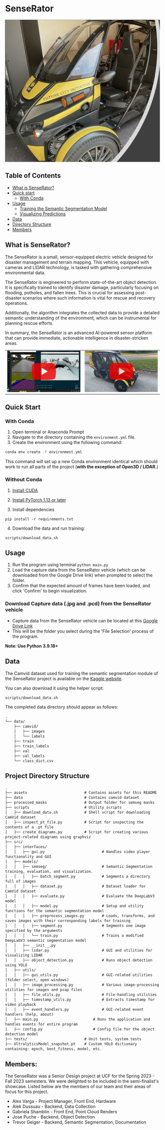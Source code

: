# SenseRator
![SenseRator arcimoto vehicle](senserator.png)

## Table of Contents
- [What is SenseRator?](#what-is-senserator?) 
- [Quick start](#quick-start)
	- [With Conda](#with-conda)
- [Usage](#usage)
    - [Training the Semantic Segmentation Model](#training-the-semantic-segmentation-model)
    - [Visualizing Predictions](#visualizing-predictions)
- [Data](#data)
- [Directory Structure](#directory-structure)
- [Members](#members)

## What is SenseRator? 
The SenseRator is a small, sensor-equipped electric vehicle designed for disaster management and terrain mapping. This vehicle, equipped with cameras and LIDAR technology, is tasked with gathering comprehensive environmental data. 

The SenseRator is engineered to perform state-of-the-art object detection. It is specifically trained to identify disaster damage, particularly focusing on flooding, potholes, and fallen trees. This is crucial for assessing post-disaster scenarios where such information is vital for rescue and recovery operations.

Additionally, the algorithm integrates the collected data to provide a detailed semantic understanding of the environment, which can be instrumental for planning rescue efforts.

In summary, the SenseRator is an advanced AI-powered sensor platform that can provide immediate, actionable intelligence in disaster-stricken areas.

<table>
  <tr>
    <td>
      <a href="https://youtu.be/T1tO6F1z9bk" title="SenseRator Application Demo">
        <img src="assets/video_thumbnail_2.png" alt="SenseRator Application Demo Thumbnail">
      </a>
    </td>
    <td>
      <a href="https://youtu.be/rFd1qQmFYQ0" title="Video demo for Senior Design Fall 2023 Showcase">
        <img src="assets/video_thumbnail.png" alt="Video demo for Senior Design Fall 2023 Showcase Thumbnail">
      </a>
    </td>
  </tr>
</table>



## Quick Start

### With Conda
1. Open terminal or Anaconda Prompt
2. Navigate to the directory containing the `environment.yml` file.
1. Create the environment using the following command:    

```bash
conda env create -f environment.yml
```

This command will set up a new Conda environment identical which should work to run all parts of the project (**with the exception of Open3D / LIDAR.**)

### Without Conda
1. [Install CUDA](https://developer.nvidia.com/cuda-downloads)
    
2. [Install PyTorch 1.13 or later](https://pytorch.org/get-started/locally/)
    
3. Install dependencies
    

```shell
pip install -r requirements.txt
```

4. Download the data and run training:

``` 
scripts/download_data.sh
```
## Usage
1. Run the program using terminal `python main.py`
2. Load the capture data from the SenseRator vehicle (which can be downloaded from the Google Drive link) when prompted to select the folder. 
3. Confirm that the expected amount of frames have been loaded, and click 'Confirm' to begin visualization. 
### Download Capture data (.jpg and .pcd) from the SenseRator vehicle
- Capture data from the SenseRator vehicle can be located at this [Google Drive Link](https://drive.google.com/file/d/1wnIPu1QEisPGQWcJxTs4667XRNohbg2G/view)
- This will be the folder you select during the 'File Selection' process of the program. 

**Note: Use Python 3.9.18+**

## Data
The Camvid dataset used for training the semantic segmentation module of the SenseRator project is available on the [Kaggle website](https://www.kaggle.com/datasets/carlolepelaars/camvid). 

You can also download it using the helper script:
```
scripts/download_data.sh
```

The completed data directory should appear as follows: 
```
.
└── data/
    ├── camvid/
    │   ├── images
    │   └── labels
    ├── train
    ├── train_labels
    ├── val
    ├── val_labels
    └── class_dict.csv
```

## Project Directory Structure
```
.
├── assets                          # Contains assets for this README
├── data                            # Contains camvid dataset
├── processed_masks                 # Output folder for semseg masks
├── scripts                         # Utility scripts
│   ├── download_data.sh            # Shell script for downloading CamVid dataset
│   ├── inspect_pt_file.py          # Script for inspecting the contents of a .pt file
│   ├── create_diagrams.py          # Script for creating various project-related diagrams using graphviz
├── src/
│   ├── interfaces/     
│   │   ├── gui.py                          # Handles video player functionality and GUI                                          
│   ├── models/                                                     
│   │   ├── semseg/                         # Semantic Segmentation training, evaluation, and visualization. 
│   │   │   ├── batch_segment.py            # Segments a directory full of images
│   │   │   ├── dataset.py                  # Dataset loader for CamVid dataset
│   │   │   ├── evaluate.py                 # Evaluate the DeepLabV3 model
│   │   │   ├── model.py                    # Setup and utility functions for the semantic segmentation model
│   │   │   ├── preprocess_images.py        # Loads, transforms, and saves images with their corresponding labels for training
│   │   │   ├── segment.py                  # Segments one image specified by the arguments
│   │   │   └── train.py                    # Trains a modified DeepLabV3 semantic segmentation model
│   │   ├── __init__.py
│   │   ├── lidar.py                        # GUI and utilities for visualizing LIDAR
│   │   ├── object_detection.py             # Runs object detection using YOLO
│   ├── utils/                                                     
│   │   ├── gui_utils.py                    # GUI-related utilities (folder select, open windows)
│   │   ├── image_processing.py             # Various image-processing utilities for images and pcap files
│   │   ├── file_utils.py                   # File-handling utilities
│   │   ├── timestamp_utils.py              # Extracts timestamp for video playback
│   │   ├── event_handlers.py               # GUI-related event handlers (help, about)
│   ├── main.py                         # Runs the application and handles events for entire program
│   ├── config.py                       # Config file for the object detection model
├── tests/                          # Unit tests, system tests             
├── UltralyticsModel_snapshot.pt    # Custom YOLO dictionary containing: epoch, best_fitness, model, etc. 
```

## Members:
The SenseRator was a Senior Design project at UCF for the Spring 2023 - Fall 2023 semesters. We were delighted to be included in the semi-finalist's showcase. Listed below are the members of our team and their areas of focus for this project. 

- Alex Varga - Project Manager, Front End, Hardware
- Alek Dussuau - Backend, Data Collection
- Gabriela Shamblin - Front End, Point Cloud Renders
- Jose Puche - Backend, Object Detection
- Trevor Geiger - Backend, Semantic Segmentation, Documentation